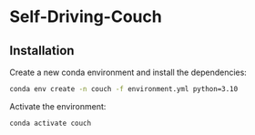 # Self-Driving-Couch

## Installation

Create a new conda environment and install the dependencies:
```bash
conda env create -n couch -f environment.yml python=3.10
```

Activate the environment:
```bash
conda activate couch
```